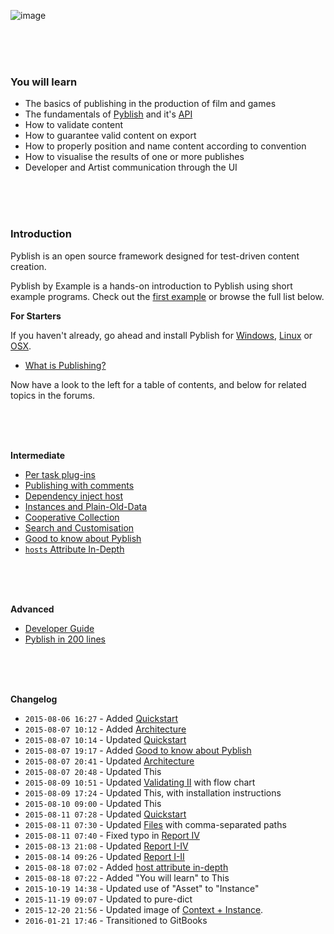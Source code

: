 ![image](https://cloud.githubusercontent.com/assets/2152766/12489260/51843d38-c067-11e5-93c8-7b96c30ed37a.png)

<br>
<br>
<br>

### You will learn

- The basics of publishing in the production of film and games
- The fundamentals of [Pyblish][] and it's [API][]
- How to validate content
- How to guarantee valid content on export 
- How to properly position and name content according to convention
- How to visualise the results of one or more publishes
- Developer and Artist communication through the UI

[Pyblish]: http://pyblish.com
[API]: https://github.com/pyblish/pyblish.api/wiki

<br>
<br>
<br>

### Introduction

Pyblish is an open source framework designed for test-driven content creation.

Pyblish by Example is a hands-on introduction to Pyblish using short example programs. Check out the [first example][1] or browse the full list below.

[1]: http://forums.pyblish.com/t/learning-pyblish-by-example/108/2


**For Starters**

If you haven't already, go ahead and install Pyblish for [Windows][w], [Linux][l] or [OSX][o].

- [What is Publishing?](https://github.com/pyblish/pyblish/wiki/What-is-publishing)

[w]: https://github.com/pyblish/pyblish-win/wiki/Installation
[l]: https://github.com/pyblish/pyblish-linux/wiki
[o]: https://github.com/pyblish/pyblish-osx/wiki

Now have a look to the left for a table of contents, and below for related topics in the forums.

<br>
<br>
<br>

**Intermediate**

- [Per task plug-ins](http://forums.pyblish.com/t/task-specific-plugins/127)
- [Publishing with comments](http://forums.pyblish.com/t/publishing-with-comments/120)
- [Dependency inject host](http://forums.pyblish.com/t/dependency-inject-host/102)
- [Instances and Plain-Old-Data](http://forums.pyblish.com/t/instances-and-plain-old-data/136)
- [Cooperative Collection](http://forums.pyblish.com/t/cooperative-collection/137)
- [Search and Customisation](http://forums.pyblish.com/t/pyblish-search-and-customisation)
- [Good to know about Pyblish](http://forums.pyblish.com/t/good-to-know-about-pyblish)
- [`hosts` Attribute In-Depth](http://forums.pyblish.com/t/the-use-of-hosts-attribute/78/3)

<br>
<br>
<br>

**Advanced**

- [Developer Guide](http://forums.pyblish.com/t/developer-guide)
- [Pyblish in 200 lines](https://pyblish.gitbooks.io/developer-guide/content/pyblish_in_200_lines.html)

<br>
<br>
<br>

**Changelog**

- `2015-08-06 16:27` - Added [Quickstart](http://forums.pyblish.com/t/learning-pyblish-by-example/108/3)
- `2015-08-07 10:12` - Added [Architecture](http://forums.pyblish.com/t/learning-pyblish-by-example/108/6)
- `2015-08-07 10:14` - Updated [Quickstart](http://forums.pyblish.com/t/learning-pyblish-by-example/108/3)
- `2015-08-07 19:17` - Added [Good to know about Pyblish](http://forums.pyblish.com/t/good-to-know-about-pyblish)
- `2015-08-07 20:41` - Updated [Architecture](http://forums.pyblish.com/t/learning-pyblish-by-example/108/6)
- `2015-08-07 20:48` - Updated This
- `2015-08-09 10:51` - Updated [Validating II](http://forums.pyblish.com/t/learning-pyblish-by-example/108/16) with flow chart
- `2015-08-09 17:24` - Updated This, with installation instructions
- `2015-08-10 09:00` - Updated This
- `2015-08-11 07:28` - Updated [Quickstart](http://forums.pyblish.com/t/learning-pyblish-by-example/108/3)
- `2015-08-11 07:30` - Updated [Files](http://forums.pyblish.com/t/learning-pyblish-by-example/108/4) with comma-separated paths
- `2015-08-11 07:40` - Fixed typo in [Report IV](http://forums.pyblish.com/t/learning-pyblish-by-example/108/26)
- `2015-08-13 21:08` - Updated [Report I-IV](http://forums.pyblish.com/t/learning-pyblish-by-example/108/26)
- `2015-08-14 09:26` - Updated [Report I-II](http://forums.pyblish.com/t/learning-pyblish-by-example/108/26)
- `2015-08-18 07:02` - Added [host attribute in-depth](http://forums.pyblish.com/t/the-use-of-hosts-attribute/78/3)
- `2015-08-18 07:22` - Added "You will learn" to This
- `2015-10-19 14:38` - Updated use of "Asset" to "Instance"
- `2015-11-19 09:07` - Updated to pure-dict
- `2015-12-20 21:56` - Updated image of [Context + Instance](http://forums.pyblish.com/t/learning-pyblish-by-example/108/6).
- `2016-01-21 17:46` - Transitioned to GitBooks